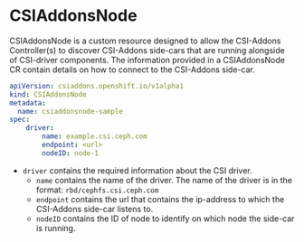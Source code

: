 # CSIAddonsNode

CSIAddonsNode is a custom resource designed to allow the CSI-Addons Controller(s) to discover CSI-Addons side-cars that are running alongside of CSI-driver components. The information provided in a CSIAddonsNode CR contain details on how to connect to the CSI-Addons side-car.

```yaml
apiVersion: csiaddons.openshift.io/v1alpha1
kind: CSIAddonsNode
metadata:
  name: csiaddonsnode-sample
spec:
    driver:
        name: example.csi.ceph.com
        endpoint: <url>
        nodeID: node-1
```
+ `driver` contains the required information about the CSI driver.
    + `name` contains the name of the driver. The name of the driver is in the format: `rbd/cephfs.csi.ceph.com`
    + `endpoint` contains the url that contains the ip-address to which the CSI-Addons side-car listens to.
    + `nodeID` contains the ID of node to identify on which node the side-car is running.
